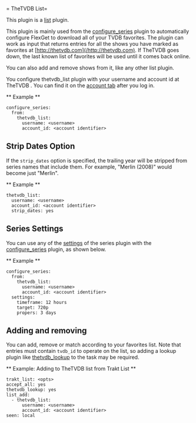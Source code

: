 = TheTVDB List=

This plugin is a [list](/Plugins/List) plugin.

This plugin is mainly used from the [configure_series](/Plugins/configure_series) plugin to automatically configure FlexGet to download all of your TVDB favorites. The plugin can work as input that returns entries for all the shows you have marked as favorites at [http://thetvdb.com](/http://thetvdb.com). If TheTVDB goes down, the last known list of favorites will be used until it comes back online. 

You can also add and remove shows from it, like any other list plugin.

You configure thetvdb_list plugin with your username and account id at TheTVDB . You can find it on the [account tab](http://thetvdb.com/?tab=userinfo) after you log in.

** Example **

```
configure_series:
  from:
    thetvdb_list:
      username: <username>
      account_id: <account identifier>
```

## Strip Dates Option
If the `strip_dates` option is specified, the trailing year will be stripped from series names that include them. For example, "Merlin (2008)" would become just "Merlin".

** Example **
```
thetvdb_list:
  username: <username>
  account_id: <account identifier>
  strip_dates: yes
```

## Series Settings
You can use any of the [settings](/Plugins/series#Settings) of the series plugin with the [configure_series](/Plugins/configure_series) plugin, as shown below.

** Example **

```
configure_series:
  from:
    thetvdb_list:
      username: <username>
      account_id: <account identifier>
  settings:
    timeframe: 12 hours
    target: 720p
    propers: 3 days
```

## Adding and removing
You can add, remove or match according to your favorites list. Note that entries must contain `tvdb_id` to operate on the list, so adding a lookup plugin like [thetvdb_lookup](/Plugins/thetvdb_lookup) to the task may be required.

** Example: Adding to TheTVDB list from Trakt List **
```
trakt_list: <opts>
accept_all: yes
thetvdb_lookup: yes
list_add:
  - thetvdb_list:
      username: <username>
      account_id: <account identifier>
seen: local
```


